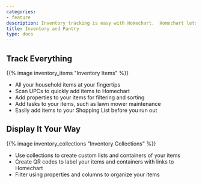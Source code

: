 ```yaml
---
categories:
- feature
description: Inventory tracking is easy with Homechart.  Homechart lets you catalog everything in your house, from food to laptops, in a simple, filterable interface.
title: Inventory and Pantry
type: docs
---
```


## Track Everything

{{% image inventory_items "Inventory Items" %}}

- All your household items at your fingertips
- Scan UPCs to quickly add items to Homechart
- Add properties to your items for filtering and sorting
- Add tasks to your items, such as lawn mower maintenance
- Easily add items to your Shopping List before you run out

## Display It Your Way

{{% image inventory_collections "Inventory Collections" %}}

- Use collections to create custom lists and containers of your items
- Create QR codes to label your items and containers with links to Homechart
- Filter using properties and columns to organize your items
